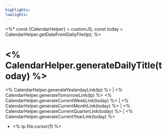 ```yaml
---
highlights: 
lowlights:
---
```

<%*
const {CalendarHelper} = customJS;
const today = CalendarHelper.getDateFromDailyFile(tp);
%>
# <% CalendarHelper.generateDailyTitle(today) %>

<% CalendarHelper.generateYesterdayLink(tp) %> | <% CalendarHelper.generateTomorrowLink(tp) %>
<% CalendarHelper.generateCurrentWeekLink(today) %> | <% CalendarHelper.generateCurrentMonthLink(today) %> | <% CalendarHelper.generateCurrentQuarterLink(today) %> | <% CalendarHelper.generateCurrentYearLink(today) %>

- <% tp.file.cursor(1) %>
